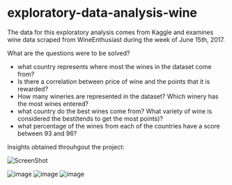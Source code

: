 # exploratory-data-analysis-wine
The data for this exploratory analysis comes from Kaggle and examines wine data scraped from WineEnthusiast during the week of June 15th, 2017.

What are the questions were to be solved?
* what country represents where most the wines in the dataset come from?
* Is there a correlation between price of wine and the points that it is rewarded?
* How many wineries are represented in the dataset? Which winery has the most wines entered?
* what country do the best wines come from? What variety of wine is considered the best(tends to get the most points)?
* what percentage of the wines from each of the countries have a score between 93 and 96? 
 

Insights obtained throuhgout the project:

![ScreenShot]("Images/histogram_points.png")

![image]("Images/boxplot_points.png")
![image]("Images/barchar_country.png")
![image]("Images/piechart_argentina.png")
